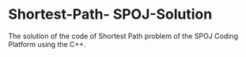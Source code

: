 # Shortest-Path- SPOJ-Solution

The solution of the code of Shortest Path problem of the SPOJ Coding Platform using the C++.
